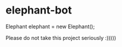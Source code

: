# elephant-bot
Elephant elephant = new Elephant();


Please do not take this project seriously :)))))
